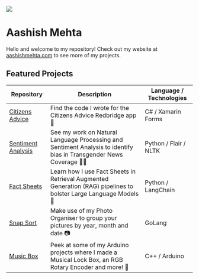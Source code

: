 [<img src="https://github.com/user-attachments/assets/464d5861-4478-407e-bd94-392e9d8855ea">](https://aashishmehta.com/)

# Aashish Mehta
Hello and welcome to my repository! Check out my website at [aashishmehta.com](https://aashishmehta.com) to see more of my projects.

## Featured Projects

| Repository                                                                | Description                                                                                                               | Language / Technologies |
|---------------------------------------------------------------------------|---------------------------------------------------------------------------------------------------------------------------|-------------------------|
| [Citizens Advice](https://github.com/aashish1498/CitizensAdvice)          | Find the code I wrote for the Citizens Advice Redbridge app 📱                                                           | C# / Xamarin Forms      |
| [Sentiment Analysis](https://github.com/aashish1498/sentiment-analysis)   | See my work on Natural Language Processing and Sentiment Analysis to identify bias in Transgender News Coverage 🏳️‍⚧️       | Python / Flair / NLTK   |
| [Fact Sheets](https://github.com/aashish1498/fact-sheet-rag)              | Learn how I use Fact Sheets in Retrieval Augmented Generation (RAG) pipelines to bolster Large Language Models 📄        | Python / LangChain      |
| [Snap Sort](https://github.com/aashish1498/snap-sort)                     | Make use of my Photo Organiser to group your pictures by year, month and date  📷                                        | GoLang                  |
| [Music Box](https://github.com/aashish1498/Music-Box)                     | Peek at some of my Arduino projects where I made a Musical Lock Box, an RGB Rotary Encoder and more!  🤖                 | C++ / Arduino           |
